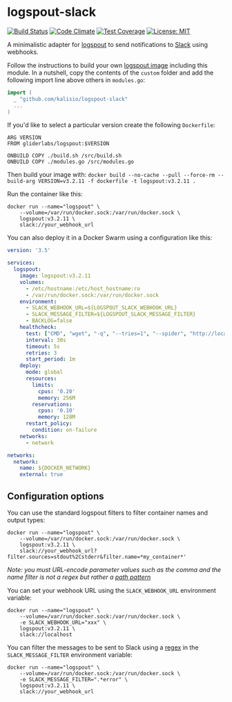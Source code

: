 # logspout-slack

[![Build Status](https://travis-ci.org/kalisio/logspout-slack.png?branch=master)](https://travis-ci.org/kalisio/logspout-slack)
[![Code Climate](https://codeclimate.com/github/kalisio/logspout-slack/badges/gpa.svg)](https://codeclimate.com/github/kalisio/logspout-slack)
[![Test Coverage](https://codeclimate.com/github/kalisio/logspout-slack/badges/coverage.svg)](https://codeclimate.com/github/kalisio/logspout-slack/coverage)
[![License: MIT](https://img.shields.io/badge/License-MIT-yellow.svg)](https://opensource.org/licenses/MIT)

A minimalistic adapter for [logspout](https://github.com/gliderlabs/logspout) to send notifications to [Slack](https://slack.com/) using webhooks.

Follow the instructions to build your own [logspout image](https://github.com/gliderlabs/logspout/tree/master/custom) including this module.
In a nutshell, copy the contents of the `custom` folder and add the following import line above others in `modules.go`:
```go
import (
  _ "github.com/kalisio/logspout-slack"
  ...
)
```

If you'd like to select a particular version create the following `Dockerfile`:
```
ARG VERSION
FROM gliderlabs/logspout:$VERSION

ONBUILD COPY ./build.sh /src/build.sh
ONBUILD COPY ./modules.go /src/modules.go
```

Then build your image with: `docker build --no-cache --pull --force-rm --build-arg VERSION=v3.2.11 -f dockerfile -t logspout:v3.2.11 .`

Run the container like this:
```
docker run --name="logspout" \
	--volume=/var/run/docker.sock:/var/run/docker.sock \
	logspout:v3.2.11 \
	slack://your_webhook_url
```

You can also deploy it in a Docker Swarm using a configuration like this:
```yml
version: '3.5'

services:
  logspout:
    image: logspout:v3.2.11
    volumes:
      - /etc/hostname:/etc/host_hostname:ro
      - /var/run/docker.sock:/var/run/docker.sock
    environment:
      - SLACK_WEBHOOK_URL=${LOGSPOUT_SLACK_WEBHOOK_URL}
      - SLACK_MESSAGE_FILTER=${LOGSPOUT_SLACK_MESSAGE_FILTER}
      - BACKLOG=false
    healthcheck:
      test: ["CMD", "wget", "-q", "--tries=1", "--spider", "http://localhost:80/health"]
      interval: 30s
      timeout: 5s
      retries: 3
      start_period: 1m
    deploy:
      mode: global
      resources:
        limits:
          cpus: '0.20'
          memory: 256M
        reservations:
          cpus: '0.10'
          memory: 128M
      restart_policy:
        condition: on-failure
    networks:
      - network

networks:
  network:
    name: ${DOCKER_NETWORK}
    external: true
```

## Configuration options

You can use the standard logspout filters to filter container names and output types:
```
docker run --name="logspout" \
	--volume=/var/run/docker.sock:/var/run/docker.sock \
	logspout:v3.2.11 \
	slack://your_webhook_url?filter.sources=stdout%2Cstderr&filter.name=*my_container*'
```

*Note: you must URL-encode parameter values such as the comma and the name filter is not a regex but rather a [path pattern](https://godoc.org/path#Match)*

You can set your webhook URL using the `SLACK_WEBHOOK_URL` environment variable:
```
docker run --name="logspout" \
	--volume=/var/run/docker.sock:/var/run/docker.sock \
	-e SLACK_WEBHOOK_URL="xxx" \
	logspout:v3.2.11 \
	slack://localhost
```

You can filter the messages to be sent to Slack using a [regex](https://godoc.org/regexp#Regexp.MatchString) in the `SLACK_MESSAGE_FILTER` environment variable:
```
docker run --name="logspout" \
	--volume=/var/run/docker.sock:/var/run/docker.sock \
	-e SLACK_MESSAGE_FILTER=".*error" \
	logspout:v3.2.11 \
	slack://your_webhook_url
```
